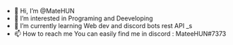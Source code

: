 - 👋 Hi, I’m @MateHUN
- 👀 I’m interested in Programing and Deeveloping
- 🌱 I’m currently learning Web dev and discord bots rest API _s 
- 📫 How to reach me You can easily find me in discord : MateeHUN#7373

<!---
I love codeing your breakfast!
--->
